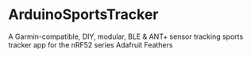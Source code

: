 # ArduinoSportsTracker
A Garmin-compatible, DIY, modular, BLE &amp; ANT+ sensor tracking sports tracker app for the nRF52 series Adafruit Feathers 
